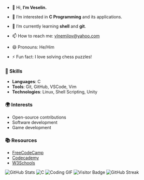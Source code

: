 - 👋 Hi, **I’m Veselin.**
- 👀 I’m interested in **C Programming** and its applications.
- 🌱 I’m currently learning **shell** and **git**.

- 📫 How to reach me: vlnemilov@yahoo.com
- 😄 Pronouns: He/Him
- ⚡ Fun fact: I love solving chess puzzles!

### 🚀 Skills
- **Languages**: C
- **Tools**: Git, GitHub, VSCode, Vim
- **Technologies**: Linux, Shell Scripting, Unity
<!--
### 📂 Projects
- **[Project Name](https://github.com/yourusername/project)**: A brief description of what this project does and its purpose.
- **[Another Project](https://github.com/yourusername/another-project)**: A brief description of what this project does and its purpose.
-->
### 🌍 Interests
- Open-source contributions
- Software development
- Game development

### 📚 Resources
- [FreeCodeCamp](https://www.freecodecamp.org)
- [Codecademy](https://www.codecademy.com)
- [W3Schools](https://www.w3schools.com)

![GitHub Stats](https://github-readme-stats.vercel.app/api?username=vemilo&show_icons=true&theme=radical)
![C](https://img.shields.io/badge/-C-00599C?logo=C&logoColor=white&style=for-the-badge)
![Coding GIF](https://media.giphy.com/media/M9gbBd9nbDrOTu1Mqx/giphy.gif)
![Visitor Badge](https://shields.io/badge/dynamic/json?color=informational&label=Visitors&query=value&url=https://api.countapi.xyz/hit/yourusername.github.io/visits)
![GitHub Streak](https://github-readme-streak-stats.herokuapp.com/?user=yourusername&theme=dark)

<!-- 💞️ I’m looking to collaborate on my current project. -->
<!--- ⚡ Fun fact: I love solving puzzles! -->
<!---
vemilo/vemilo is a ✨ special ✨ repository because its `README.md` (this file) appears on your GitHub profile.
You can click the Preview link to take a look at your changes.
--->





